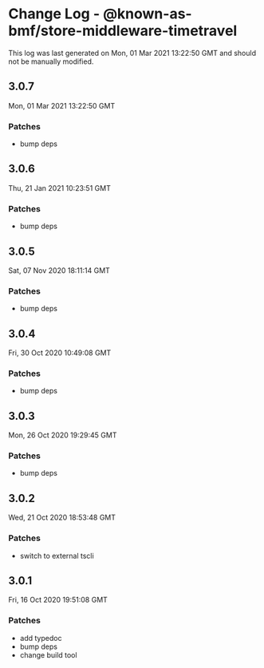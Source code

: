 # Change Log - @known-as-bmf/store-middleware-timetravel

This log was last generated on Mon, 01 Mar 2021 13:22:50 GMT and should not be manually modified.

## 3.0.7
Mon, 01 Mar 2021 13:22:50 GMT

### Patches

- bump deps

## 3.0.6
Thu, 21 Jan 2021 10:23:51 GMT

### Patches

- bump deps

## 3.0.5
Sat, 07 Nov 2020 18:11:14 GMT

### Patches

- bump deps

## 3.0.4
Fri, 30 Oct 2020 10:49:08 GMT

### Patches

- bump deps

## 3.0.3
Mon, 26 Oct 2020 19:29:45 GMT

### Patches

- bump deps

## 3.0.2
Wed, 21 Oct 2020 18:53:48 GMT

### Patches

- switch to external tscli

## 3.0.1
Fri, 16 Oct 2020 19:51:08 GMT

### Patches

- add typedoc
- bump deps
- change build tool

